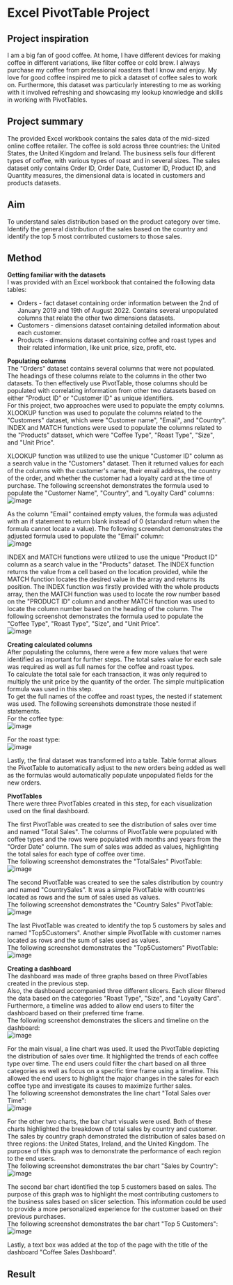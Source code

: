 # Excel PivotTable Project  

## Project inspiration
I am a big fan of good coffee. At home, I have different devices for making coffee in different variations, like filter coffee or cold brew. I always purchase my coffee from professional roasters that I know and enjoy. My love for good coffee inspired me to pick a dataset of coffee sales to work on. Furthermore, this dataset was particularly interesting to me as working with it involved refreshing and showcasing my lookup knowledge and skills in working with PivotTables.  

## Project summary  
The provided Excel workbook contains the sales data of the mid-sized online coffee retailer. The coffee is sold across three countries: the United States, the United Kingdom and Ireland. The business sells four different types of coffee, with various types of roast and in several sizes. The sales dataset only contains Order ID, Order Date, Customer ID, Product ID, and Quantity measures, the dimensional data is located in customers and products datasets.  

## Aim  
To understand sales distribution based on the product category over time. Identify the general distribution of the sales based on the country and identify the top 5 most contributed customers to those sales.  

## Method  
**Getting familiar with the datasets**  
I was provided with an Excel workbook that contained the following data tables:  
* Orders - fact dataset containing order information between the 2nd of January 2019 and 19th of August 2022. Contains several unpopulated columns that relate the other two dimensions datasets.    
* Customers - dimensions dataset containing detailed information about each customer.  
* Products - dimensions dataset containing coffee and roast types and their related information, like unit price, size, profit, etc.  

**Populating columns**  
The "Orders" dataset contains several columns that were not populated. The headings of these columns relate to the columns in the other two datasets. To then effectively use PivotTable, those columns should be populated with correlating information from other two datasets based on either "Product ID" or "Customer ID" as unique identifiers.  
For this project, two approaches were used to populate the empty columns. XLOOKUP function was used to populate the columns related to the "Customers" dataset, which were "Customer name", "Email", and "Country". INDEX and MATCH functions were used to populate the columns related to the "Products" dataset, which were "Coffee Type", "Roast Type", "Size", and "Unit Price".  
  
XLOOKUP function was utilized to use the unique "Customer ID" column as a search value in the "Customers" dataset. Then it returned values for each of the columns with the customer's name, their email address, the country of the order, and whether the customer had a loyalty card at the time of purchase. The following screenshot demonstrates the formula used to populate the "Customer Name", "Country", and "Loyalty Card" columns:  
![image](https://github.com/user-attachments/assets/711ad818-b967-47b0-922a-c82ebc15d464)  
  
As the column "Email" contained empty values, the formula was adjusted with an if statement to return blank instead of 0 (standard return when the formula cannot locate a value). The following screenshot demonstrates the adjusted formula used to populate the "Email" column:  
![image](https://github.com/user-attachments/assets/05587259-d8da-4217-93a2-ae0e6264cd35)  
  
INDEX and MATCH functions were utilized to use the unique "Product ID" column as a search value in the "Products" dataset. The INDEX function returns the value from a cell based on the location provided, while the MATCH function locates the desired value in the array and returns its position. The INDEX function was firstly provided with the whole products array, then the MATCH function was used to locate the row number based on the "PRODUCT ID" column and another MATCH function was used to locate the column number based on the heading of the column. The following screenshot demonstrates the formula used to populate the "Coffee Type", "Roast Type", "Size", and "Unit Price".  
![image](https://github.com/user-attachments/assets/2ca90c02-b1ff-4989-ace6-93458d508562)  
  
**Creating calculated columns**  
After populating the columns, there were a few more values that were identified as important for further steps. The total sales value for each sale was required as well as full names for the coffee and roast types.  
To calculate the total sale for each transaction, it was only required to multiply the unit price by the quantity of the order. The simple multiplication formula was used in this step.  
To get the full names of the coffee and roast types, the nested if statement was used. The following screenshots demonstrate those nested if statements.  
For the coffee type:  
![image](https://github.com/user-attachments/assets/599e767f-758c-4a8b-b15a-2522733f4ed6)  

For the roast type:  
![image](https://github.com/user-attachments/assets/ef22ed3e-a0af-418f-89b4-2ee807ce3cfd)  

Lastly, the final dataset was transformed into a table. Table format allows the PivotTable to automatically adjust to the new orders being added as well as the formulas would automatically populate unpopulated fields for the new orders.  

**PivotTables**  
There were three PivotTables created in this step, for each visualization used on the final dashboard.  
  
The first PivotTable was created to see the distribution of sales over time and named "Total Sales". The columns of PivotTable were populated with coffee types and the rows were populated with months and years from the "Order Date" column. The sum of sales was added as values, highlighting the total sales for each type of coffee over time.  
The following screenshot demonstrates the "TotalSales" PivotTable:  
![image](https://github.com/user-attachments/assets/aa832bc5-cb33-47f2-a57f-0d3eaea1cc07)  

The second PivotTable was created to see the sales distribution by country and named "CountrySales". It was a simple PivotTable with countries located as rows and the sum of sales used as values.  
The following screenshot demonstrates the "Country Sales" PivotTable:  
![image](https://github.com/user-attachments/assets/f2706f69-da94-46a0-97a2-97b289225139)  

The last PivotTable was created to identify the top 5 customers by sales and named "Top5Customers". Another simple PivotTable with customer names located as rows and the sum of sales used as values.  
The following screenshot demonstrates the "Top5Customers" PivotTable:  
![image](https://github.com/user-attachments/assets/d41d7624-95bc-4b74-8172-49d3f504bb4d)  

**Creating a dashboard**  
The dashboard was made of three graphs based on three PivotTables created in the previous step.  
Also, the dashboard accompanied three different slicers. Each slicer filtered the data based on the categories "Roast Type", "Size", and "Loyalty Card". Furthermore, a timeline was added to allow end users to filter the dashboard based on their preferred time frame.  
The following screenshot demonstrates the slicers and timeline on the dashboard:  
![image](https://github.com/user-attachments/assets/093705dc-96f9-4f0e-bea6-b0b9a721b755)  
  
For the main visual, a line chart was used. It used the PivotTable depicting the distribution of sales over time. It highlighted the trends of each coffee type over time. The end users could filter the chart based on all three categories as well as focus on a specific time frame using a timeline. This allowed the end users to highlight the major changes in the sales for each coffee type and investigate its causes to maximize further sales.  
The following screenshot demonstrates the line chart "Total Sales over Time":  
![image](https://github.com/user-attachments/assets/f166d35e-f6b8-4dbe-b2be-49454b32fd68)  

For the other two charts, the bar chart visuals were used. Both of these charts highlighted the breakdown of total sales by country and customer. The sales by country graph demonstrated the distribution of sales based on three regions: the United States, Ireland, and the United Kingdom. The purpose of this graph was to demonstrate the performance of each region to the end users.  
The following screenshot demonstrates the bar chart "Sales by Country":  
![image](https://github.com/user-attachments/assets/d7ed8555-80ff-4fe2-baef-22936f6fdd2a)  

The second bar chart identified the top 5 customers based on sales. The purpose of this graph was to highlight the most contributing customers to the business sales based on slicer selection. This information could be used to provide a more personalized experience for the customer based on their previous purchases.  
The following screenshot demonstrates the bar chart "Top 5 Customers":   
![image](https://github.com/user-attachments/assets/66ea7622-49ad-4ae9-be25-6a46f4ddee0a)  

Lastly, a text box was added at the top of the page with the title of the dashboard "Coffee Sales Dashboard".  

## Result












